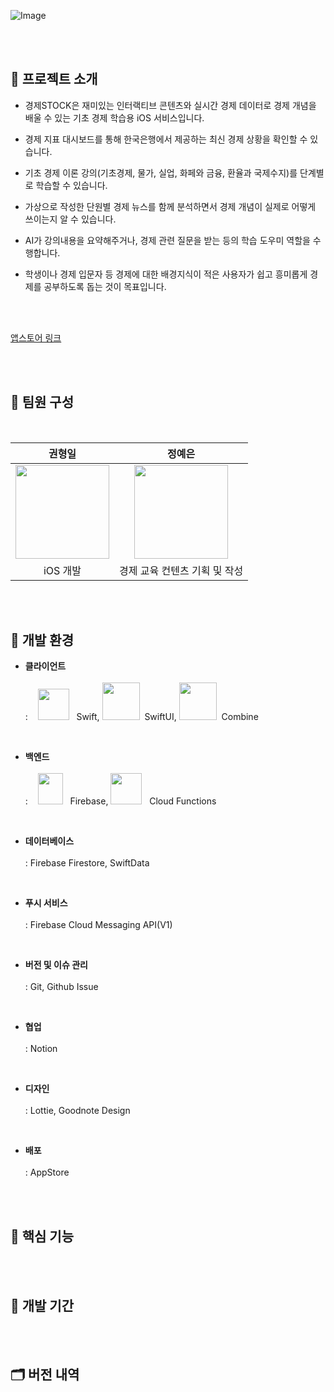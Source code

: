![Image](https://github.com/user-attachments/assets/62f5c2c9-a8fc-4847-9b66-9381ef36b9ed)

<br><br>

## 🙌 프로젝트 소개

- 경제STOCK은 재미있는 인터랙티브 콘텐츠와 실시간 경제 데이터로 경제 개념을 배울 수 있는 기초 경제 학습용 iOS 서비스입니다.

- 경제 지표 대시보드를 통해 한국은행에서 제공하는 최신 경제 상황을 확인할 수 있습니다.

- 기초 경제 이론 강의(기초경제, 물가, 실업, 화페와 금융, 환율과 국제수지)를 단계별로 학습할 수 있습니다.
  
- 가상으로 작성한 단원별 경제 뉴스를 함께 분석하면서 경제 개념이 실제로 어떻게 쓰이는지 알 수 있습니다.
  
- AI가 강의내용을 요약해주거나, 경제 관련 질문을 받는 등의 학습 도우미 역할을 수행합니다.
  
- 학생이나 경제 입문자 등 경제에 대한 배경지식이 적은 사용자가 쉽고 흥미롭게 경제를 공부하도록 돕는 것이 목표입니다.

<br><br>

[앱스토어 링크](https://apps.apple.com/kr/app/%EA%B2%BD%EC%A0%9C%EC%8A%A4%ED%86%A1/id6739859649)

<br><br>

## 👥 팀원 구성
<br>
<div align="center">
  
| **권형일** | **정예은** |
| :------: |  :------: |
| <img src="https://github.com/user-attachments/assets/f21d71fe-ce7b-4be8-99ed-65d24529dcdf" height=150 width=150> | <img src="https://github.com/user-attachments/assets/cce7bf85-3b8c-4b3a-a594-d71c3930312d" height=150 width=150> |
| iOS 개발 | 경제 교육 컨텐츠 기획 및 작성 |

</div>

<br><br>

## 🎨 개발 환경

- **클라이언트** <br><br>
: &nbsp;&nbsp; <img src="https://github.com/user-attachments/assets/1231bcae-0384-434b-af29-80e307cbc999" height=50 width=50> &nbsp; Swift, <img src="https://github.com/user-attachments/assets/34ae1446-2e29-4099-878e-e5ced09f5ad1" height=60 width=60> &nbsp;SwiftUI, <img src="https://github.com/user-attachments/assets/f6ea23db-3f7e-4a01-9569-f4c71262be7c" height=60 width=60> &nbsp;Combine

<br>

- **백엔드** <br><br>
: &nbsp;&nbsp; <img src="https://github.com/user-attachments/assets/c396eca8-b46d-4c30-bf19-29ab9e03213a" height=50 width=40> &nbsp; Firebase, <img src="https://github.com/user-attachments/assets/abb6939b-4b89-4776-851c-d110ca452c47" height=50 width=50> &nbsp; Cloud Functions

<br>

- **데이터베이스** <br><br>
: Firebase Firestore, SwiftData

<br>

- **푸시 서비스** <br><br>
: Firebase Cloud Messaging API(V1)

<br>

- **버전 및 이슈 관리** <br><br>
: Git, Github Issue

<br>

- **협업** <br><br>
: Notion

<br>

- **디자인** <br><br>
: Lottie, Goodnote Design

<br>

- **배포** <br><br>
: AppStore

<br><br>

## 📱 핵심 기능

<br><br>

## 📅 개발 기간

<br><br>

## 🗂️ 버전 내역
